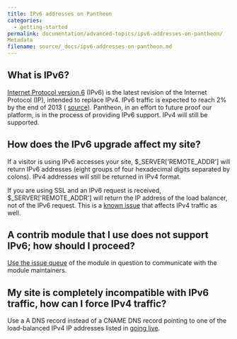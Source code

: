 ```yaml
---
title: IPv6 addresses on Pantheon
categories:
  - getting-started
permalink: documentation/advanced-topics/ipv6-addresses-on-pantheon/
Metadata
filename: source/_docs/ipv6-addresses-on-pantheon.md
---
```


## What is IPv6?

[Internet Protocol version 6](http://en.wikipedia.org/wiki/IPv6) (IPv6) is the latest revision of the Internet Protocol (IP), intended to replace IPv4. IPv6 traffic is expected to reach 2% by the end of 2013 ( [source](http://www.circleid.com/posts/20121128_ipv6_a_2012_report_card/)). Pantheon, in an effort to future proof our platform, is in the process of providing IPv6 support. IPv4 will still be supported.

## How does the IPv6 upgrade affect my site?

If a visitor is using IPv6 accesses your site, $\_SERVER['REMOTE\_ADDR'] will return IPv6 addresses (eight groups of four hexadecimal digits separated by colons). IPv4 addresses will still be returned in IPv4 format.  
  
  
If you are using SSL and an IPv6 request is received, $\_SERVER['REMOTE\_ADDR'] will return the IP address of the load balancer, not of the IPv6 request. This is a [known issue](/documentation/advanced-topics/getting-the-client-ip-address/) that affects IPv4 traffic as well.

## A contrib module that I use does not support IPv6; how should I proceed?

[Use the issue queue](https://drupal.org/node/317) of the module in question to communicate with the module maintainers.

## My site is completely incompatible with IPv6 traffic, how can I force IPv4 traffic?

Use a A DNS record instead of a CNAME DNS record pointing to one of the load-balanced IPv4 IP addresses listed in [going live](/documentation/running-drupal/going-live-and-launching-your-site/).


